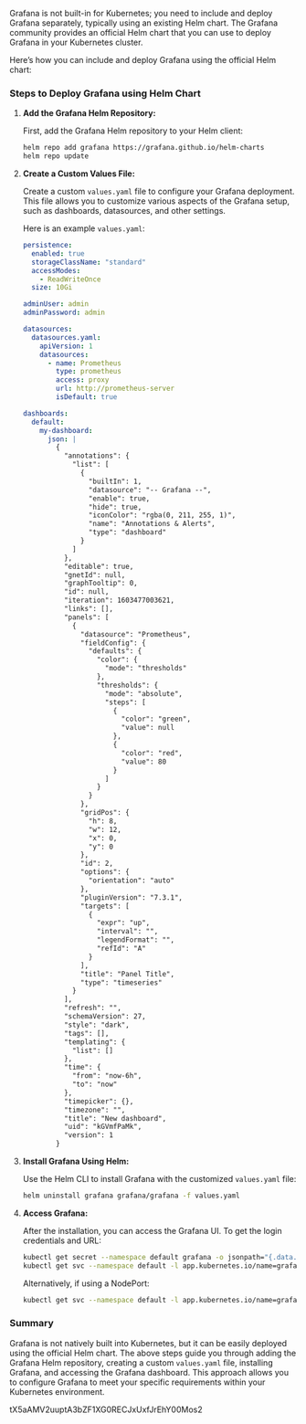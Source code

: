 Grafana is not built-in for Kubernetes; you need to include and deploy Grafana separately, typically using an existing Helm chart. The Grafana community provides an official Helm chart that you can use to deploy Grafana in your Kubernetes cluster.

Here’s how you can include and deploy Grafana using the official Helm chart:

### Steps to Deploy Grafana using Helm Chart

1. **Add the Grafana Helm Repository:**

   First, add the Grafana Helm repository to your Helm client:

   ```sh
   helm repo add grafana https://grafana.github.io/helm-charts
   helm repo update
   ```

2. **Create a Custom Values File:**

   Create a custom `values.yaml` file to configure your Grafana deployment. This file allows you to customize various aspects of the Grafana setup, such as dashboards, datasources, and other settings.

   Here is an example `values.yaml`:

   ```yaml
   persistence:
     enabled: true
     storageClassName: "standard"
     accessModes:
       - ReadWriteOnce
     size: 10Gi

   adminUser: admin
   adminPassword: admin

   datasources:
     datasources.yaml:
       apiVersion: 1
       datasources:
         - name: Prometheus
           type: prometheus
           access: proxy
           url: http://prometheus-server
           isDefault: true

   dashboards:
     default:
       my-dashboard:
         json: |
           {
             "annotations": {
               "list": [
                 {
                   "builtIn": 1,
                   "datasource": "-- Grafana --",
                   "enable": true,
                   "hide": true,
                   "iconColor": "rgba(0, 211, 255, 1)",
                   "name": "Annotations & Alerts",
                   "type": "dashboard"
                 }
               ]
             },
             "editable": true,
             "gnetId": null,
             "graphTooltip": 0,
             "id": null,
             "iteration": 1603477003621,
             "links": [],
             "panels": [
               {
                 "datasource": "Prometheus",
                 "fieldConfig": {
                   "defaults": {
                     "color": {
                       "mode": "thresholds"
                     },
                     "thresholds": {
                       "mode": "absolute",
                       "steps": [
                         {
                           "color": "green",
                           "value": null
                         },
                         {
                           "color": "red",
                           "value": 80
                         }
                       ]
                     }
                   }
                 },
                 "gridPos": {
                   "h": 8,
                   "w": 12,
                   "x": 0,
                   "y": 0
                 },
                 "id": 2,
                 "options": {
                   "orientation": "auto"
                 },
                 "pluginVersion": "7.3.1",
                 "targets": [
                   {
                     "expr": "up",
                     "interval": "",
                     "legendFormat": "",
                     "refId": "A"
                   }
                 ],
                 "title": "Panel Title",
                 "type": "timeseries"
               }
             ],
             "refresh": "",
             "schemaVersion": 27,
             "style": "dark",
             "tags": [],
             "templating": {
               "list": []
             },
             "time": {
               "from": "now-6h",
               "to": "now"
             },
             "timepicker": {},
             "timezone": "",
             "title": "New dashboard",
             "uid": "kGVmfPaMk",
             "version": 1
           }
   ```

3. **Install Grafana Using Helm:**

   Use the Helm CLI to install Grafana with the customized `values.yaml` file:

   ```sh
   helm uninstall grafana grafana/grafana -f values.yaml
   ```

4. **Access Grafana:**

   After the installation, you can access the Grafana UI. To get the login credentials and URL:

   ```sh
   kubectl get secret --namespace default grafana -o jsonpath="{.data.admin-password}" | base64 --decode ; echo
   kubectl get svc --namespace default -l app.kubernetes.io/name=grafana -o jsonpath="{.items[0].status.loadBalancer.ingress[0].hostname}"
   ```

   Alternatively, if using a NodePort:

   ```sh
   kubectl get svc --namespace default -l app.kubernetes.io/name=grafana
   ```

### Summary

Grafana is not natively built into Kubernetes, but it can be easily deployed using the official Helm chart. The above steps guide you through adding the Grafana Helm repository, creating a custom `values.yaml` file, installing Grafana, and accessing the Grafana dashboard. This approach allows you to configure Grafana to meet your specific requirements within your Kubernetes environment.


tX5aAMV2uuptA3bZF1XG0RECJxUxfJrEhY00Mos2


